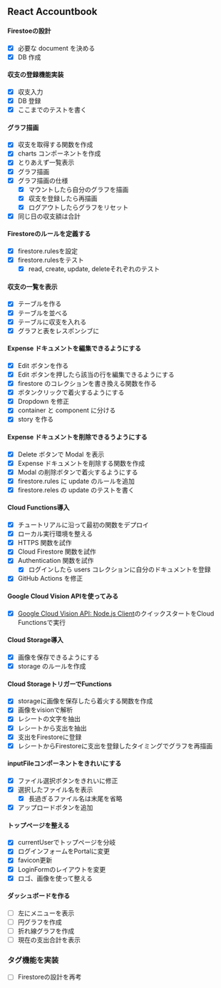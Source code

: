 ## React Accountbook

#### Firestoeの設計
- [x] 必要な document を決める
- [x] DB 作成

#### 収支の登録機能実装
- [x] 収支入力
- [x] DB 登録
- [x] ここまでのテストを書く

#### グラフ描画
- [x] 収支を取得する関数を作成
- [x] charts コンポーネントを作成
- [x] とりあえず一覧表示
- [x] グラフ描画
- [x] グラフ描画の仕様
  - [x] マウントしたら自分のグラフを描画
  - [x] 収支を登録したら再描画
  - [x] ログアウトしたらグラフをリセット
- [x] 同じ日の収支額は合計

#### Firestoreのルールを定義する
- [x] firestore.rulesを設定
- [x] firestore.rulesをテスト
  - [x] read, create, update, deleteそれぞれのテスト

#### 収支の一覧を表示
- [x] テーブルを作る
- [x] テーブルを並べる
- [x] テーブルに収支を入れる
- [x] グラフと表をレスポンシブに

#### Expense ドキュメントを編集できるようにする
- [x] Edit ボタンを作る
- [x] Edit ボタンを押したら該当の行を編集できるようにする
- [x] firestore のコレクションを書き換える関数を作る
- [x] ボタンクリックで着火するようにする
- [x] Dropdown を修正
- [x] container と component に分ける
- [x] story を作る

#### Expense ドキュメントを削除できるうようにする
- [x] Delete ボタンで Modal を表示
- [x] Expense ドキュメントを削除する関数を作成
- [x] Modal の削除ボタンで着火するようにする
- [x] firestore.rules に update のルールを追加
- [x] firestore.reles の update のテストを書く

#### Cloud Functions導入
- [x] チュートリアルに沿って最初の関数をデプロイ
- [x] ローカル実行環境を整える
- [x] HTTPS 関数を試作
- [x] Cloud Firestore 関数を試作
- [x] Authentication 関数を試作
  - [x] ログインしたら users コレクションに自分のドキュメントを登録
- [x] GitHub Actions を修正

#### Google Cloud Vision APIを使ってみる
- [x] [Google Cloud Vision API: Node.js Client](https://github.com/googleapis/nodejs-vision#quickstart)のクイックスタートをCloud Functionsで実行

#### Cloud Storage導入
- [x] 画像を保存できるようにする
- [x] storage のルールを作成

#### Cloud StorageトリガーでFunctions
- [x] storageに画像を保存したら着火する関数を作成
- [x] 画像をvisionで解析
- [x] レシートの文字を抽出
- [x] レシートから支出を抽出
- [x] 支出をFirestoreに登録
- [x] レシートからFirestoreに支出を登録したタイミングでグラフを再描画

#### inputFileコンポーネントをきれいにする
- [x] ファイル選択ボタンをきれいに修正
- [x] 選択したファイル名を表示
  - [x] 長過ぎるファイル名は末尾を省略
- [x] アップロードボタンを追加

#### トップページを整える
- [x] currentUserでトップページを分岐
- [x] ログインフォームをPortalに変更
- [x] favicon更新
- [x] LoginFormのレイアウトを変更
- [x] ロゴ、画像を使って整える

#### ダッシュボードを作る
- [ ] 左にメニューを表示
- [ ] 円グラフを作成
- [ ] 折れ線グラフを作成
- [ ] 現在の支出合計を表示

### タグ機能を実装
- [ ] Firestoreの設計を再考
